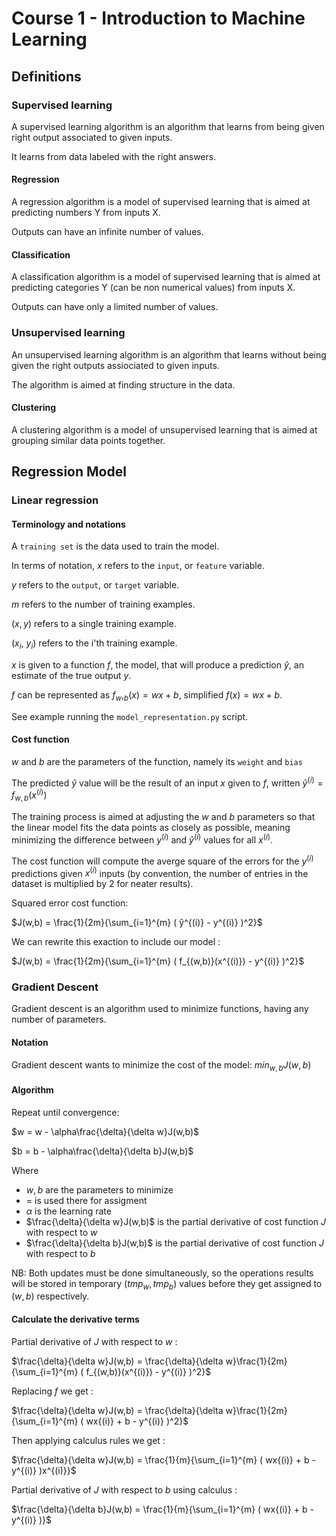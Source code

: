 # Course 1 - Introduction to Machine Learning

## Definitions

### Supervised learning

A supervised learning algorithm is an algorithm that learns from being given right output associated to given inputs.

It learns from data labeled with the right answers.

#### Regression

A regression algorithm is a model of supervised learning that is aimed at predicting numbers Y from inputs X.

Outputs can have an infinite number of values.

#### Classification

A classification algorithm is a model of supervised learning that is aimed at predicting categories Y (can be non numerical values) from inputs X.

Outputs can have only a limited number of values.

### Unsupervised learning

An unsupervised learning algorithm is an algorithm that learns without being given the right outputs assiociated to given inputs.

The algorithm is aimed at finding structure in the data.

#### Clustering

A clustering algorithm is a model of unsupervised learning that is aimed at grouping similar data points together.

## Regression Model

### Linear regression

#### Terminology and notations

A `training set` is the data used to train the model.

In terms of notation, $x$ refers to the `input`, or `feature` variable.

$y$ refers to the `output`, or `target` variable.

$m$ refers to the number of training examples.

$(x, y)$ refers to a single training example. 

($x_i$, $y_i$) refers to the i'th training example.

$x$ is given to a function $f$, the model, that will produce a prediction $ŷ$, an estimate of the true output $y$.

$f$ can be represented as $f_w,_b(x) = wx + b$, simplified $f(x) = wx + b$.

See example running the `model_representation.py` script.

#### Cost function

$w$ and $b$ are the parameters of the function, namely its `weight` and `bias`

The predicted $ŷ$ value will be the result of an input $x$ given to $f$, written $ŷ^{(i)} = f_{w,b}(x^{(i)})$

The training process is aimed at adjusting the $w$ and $b$ parameters so that the linear model fits the data points as closely as possible, meaning minimizing the difference between $y^{(i)}$ and $ŷ^{(i)}$ values for all $x^{(i)}$.

The cost function will compute the averge square of the errors for the $y^{(i)}$ predictions given $x^{(i)}$ inputs (by convention, the number of entries in the dataset is multiplied by $2$ for neater results).

Squared error cost function:

$J(w,b) = \frac{1}{2m}{\sum_{i=1}^{m} ( ŷ^{(i)} - y^{(i)} )^2}$

We can rewrite this exaction to include our model :

$J(w,b) = \frac{1}{2m}{\sum_{i=1}^{m} ( f_{(w,b)}(x^{(i)}) - y^{(i)} )^2}$

### Gradient Descent

Gradient descent is an algorithm used to minimize functions, having any number of parameters.

#### Notation

Gradient descent wants to minimize the cost of the model: $min_{w,b}J(w,b)$

#### Algorithm

Repeat until convergence:

$w = w - \alpha\frac{\delta}{\delta w}J(w,b)$

$b = b - \alpha\frac{\delta}{\delta b}J(w,b)$

Where

- $w,b$ are the parameters to minimize
- $=$ is used there for assigment
- $\alpha$ is the learning rate
- $\frac{\delta}{\delta w}J(w,b)$ is the partial derivative of cost function $J$ with respect to $w$
- $\frac{\delta}{\delta b}J(w,b)$ is the partial derivative of cost function $J$ with respect to $b$

NB: Both updates must be done simultaneously, so the operations results will be stored in temporary $(tmp_w,tmp_b)$ values before they get assigned to $(w,b)$ respectively.

#### Calculate the derivative terms

Partial derivative of $J$ with respect to $w$ :

$\frac{\delta}{\delta w}J(w,b) = \frac{\delta}{\delta w}\frac{1}{2m}{\sum_{i=1}^{m} ( f_{(w,b)}(x^{(i)}) - y^{(i)} )^2}$

Replacing $f$ we get :

$\frac{\delta}{\delta w}J(w,b) = \frac{\delta}{\delta w}\frac{1}{2m}{\sum_{i=1}^{m} ( wx{(i)} + b - y^{(i)} )^2}$

Then applying calculus rules we get :

$\frac{\delta}{\delta w}J(w,b) = \frac{1}{m}{\sum_{i=1}^{m} ( wx{(i)} + b - y^{(i)} )x^{(i)}}$

Partial derivative of $J$ with respect to $b$ using calculus :

$\frac{\delta}{\delta b}J(w,b) = \frac{1}{m}{\sum_{i=1}^{m} ( wx{(i)} + b - y^{(i)} )}$